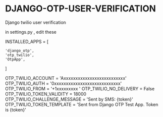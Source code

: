 # DJANGO-OTP-USER-VERIFICATION
Django twilio user verification


in settings.py , edit these

INSTALLED_APPS = [
    
    'django_otp',
    'otp_twilio',
    'OtpApp',
]


OTP_TWILIO_ACCOUNT = 'Axxxxxxxxxxxxxxxxxxxxxxxxxx'
OTP_TWILIO_AUTH = '0xxxxxxxxxxxxxxxxxxxxxxxxxxxx'
OTP_TWILIO_FROM = '+1xxxxxxxxx '
OTP_TWILIO_NO_DELIVERY = False
OTP_TWILIO_TOKEN_VALIDITY = 18000
OTP_TWILIO_CHALLENGE_MESSAGE = 'Sent by SMS: {token}'
OTP_TWILIO_TOKEN_TEMPLATE = 'Sent from Django OTP Test App. Token is {token}'
